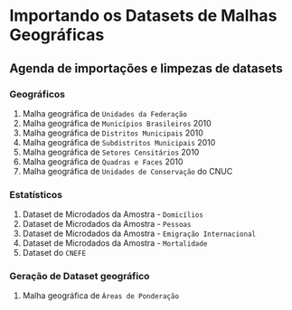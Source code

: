# Importando os Datasets de Malhas Geográficas

## Agenda de importações e limpezas de datasets

### Geográficos
1. Malha geográfica de `Unidades da Federação`
2. Malha geográfica de `Municípios Brasileiros` 2010
3. Malha geográfica de `Distritos Municipais` 2010
4. Malha geográfica de `Subdistritos Municipais` 2010
5. Malha geográfica de `Setores Censitários` 2010
6. Malha geográfica de `Quadras e Faces` 2010
7. Malha geográfica de `Unidades de Conservação` do CNUC

### Estatísticos
1. Dataset de Microdados da Amostra - `Domicílios`
2. Dataset de Microdados da Amostra - `Pessoas`
3. Dataset de Microdados da Amostra - `Emigração Internacional`
4. Dataset de Microdados da Amostra - `Mortalidade`
5. Dataset do `CNEFE`

### Geração de Dataset geográfico
1. Malha geográfica de `Áreas de Ponderação`




